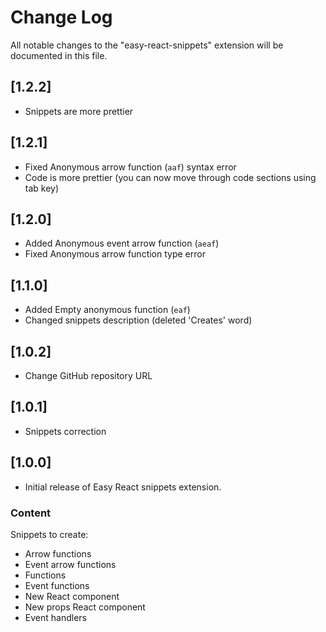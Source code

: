 # Change Log
All notable changes to the "easy-react-snippets" extension will be documented in this file.

## [1.2.2]

- Snippets are more prettier

## [1.2.1]

- Fixed Anonymous arrow function (`aaf`) syntax error
- Code is more prettier (you can now move through code sections using tab key)

## [1.2.0]

- Added Anonymous event arrow function (`aeaf`)
- Fixed Anonymous arrow function type error

## [1.1.0]

- Added Empty anonymous function (`eaf`)
- Changed snippets description (deleted 'Creates' word)

## [1.0.2]

- Change GitHub repository URL

## [1.0.1]

- Snippets correction

## [1.0.0]

- Initial release of Easy React snippets extension.

### Content

Snippets to create:
* Arrow functions
* Event arrow functions
* Functions
* Event functions
* New React component
* New props React component
* Event handlers